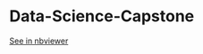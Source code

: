 # Data-Science-Capstone

[See in nbviewer](https://nbviewer.jupyter.org/github/gruntoff/Data-Science-Capstone/blob/master/The%20Battle%20of%20Neighborhoods%20-%20Report.ipynb)
